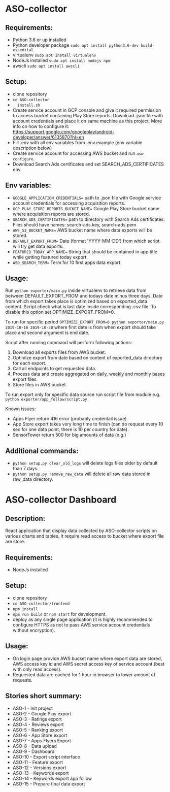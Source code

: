 # ASO-collector

## Requirements:
- Python 3.6 or up installed 
- Python developer package ```sudo apt install python3.6-dev build-essential```
- virtualenv ```sudo apt install virtualenv```
- NodeJs installed ```sudo apt install nodejs npm```
- awscli ```sudo apt install awscli```


## Setup:
- clone repository
- ```cd ASO-collector```
- ```. install.sh```
- Create service account in GCP console and give it required permission to access bucket containing Play Store reports. Download .json file with account credentials and place it on same machine as this project. More info on how to configure it: https://support.google.com/googleplay/android-developer/answer/6135870?hl=en
- Fill .env with all env variables from .env.example (env variable description below)
- Create service account for accessing AWS bucket and run ```asw configure```.
- Download Search Ads certificates and set SEARCH_ADS_CERTIFICATES env.


## Env variables:
- ```GOOGLE_APPLICATION_CREDENTIALS=``` path to .json file with Google service account credentials for accessing acquisition reports. 
- ```GCP_PLAY_STORE_REPORTS_BUCKET_NAME=``` Google Play Store bucket name where acquisition reports are stored.
- ```SEARCH_ADS_CERTIFICATES=``` path to directory with Search Ads certificates. Files should have names: search-ads.key, search-ads.pem
- ```AWS_S3_BUCKET_NAME=``` AWS bucket name where data exports will be stored.
- ```DEFAULT_EXPORT_FROM=``` Date (format 'YYYY-MM-DD') from which script will try get data exports.
- ```FEATURED_TODAY_APP_NAME=``` String that should be contained in app title while getting featured today export. 
- ```ASO_SEARCH_TERM=``` Term for 10 first apps data export.


## Usage:

Run ```python exporter/main.py``` inside virtualenv to retrieve data from between DEFAULT_EXPORT_FROM and todays date minus three days. Date from which export takes place is optimized based on exported_data content. Script check what is last date inside corresponding .csv file. To disable this option set OPTIMIZE_EXPORT_FROM=0.

To run for specific period ```OPTIMIZE_EXPORT_FROM=0 python exporter/main.py 2019-10-10 2019-10-30``` where first date is from when export should take place and second argument is end date.

Script after running command will perform following actions:
1. Download all exports files from AWS bucket.
2. Optimize export from date based on content of exported_data directory for each export.
3. Call all endpoints to get requested data.
4. Process data and create aggregated on daily, weekly and monthly bases export files.
5. Store files in AWS bucket

To run export only for specific data source run script file from module e.g. ```python exporter/app_follow/script.py```


Known issues:
- Apps Flyer return 416 error (probably credentail issue)
- App Store export takes very long time to finish (can do request every 10 sec for one data point, there is 10 per country for date). 
- SensorTower return 500 for big amounts of data (e.g.)

## Additional commands:
- ```python setup.py clear_old_logs``` will delete logs files older by default than 7 days.
- ```python setup.py remove_raw_data``` will delete all raw data stored in raw_data directory.


# ASO-collector Dashboard


## Description:

React application that display data collected by ASO-collector scripts on various charts and tables. It require read access to bucket where export file are store. 


## Requirements:
- NodeJs installed 


## Setup:
- clone repository
- ```cd ASO-collector/frontend```
- ```npm install```
- ```npm run build``` or ```npm start``` for development.
- deploy as any single page application (it is highly recommended to configure HTTPS as not to pass AWS service account credentials without encryption).


## Usage:
- On login page provide AWS bucket name where export data are stored, AWS access key id and
AWS secret access key of service account (best with only read access).
- Requested data are cached for 1 hour in browser to lower amount of requests.



## Stories short summary:
- ASO-1 - Init project
- ASO-2 - Google Play export
- ASO-3 - Ratings export
- ASO-4 - Reviews export 
- ASO-5 - Ranking export
- ASO-6 - App Store export 
- ASO-7 - Apps Flyers Export
- ASO-8 - Data upload
- ASO-9 - Dashboard
- ASO-10 - Export script interface
- ASO-11 - Feature export
- ASO-12 - Versions export
- ASO-13 - Keywords export
- ASO-14 - Keywords export app follow
- ASO-15 - Prepare final data export
